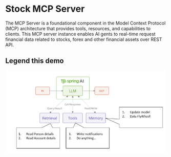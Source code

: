 # Stock MCP Server
The MCP Server is a foundational component in the Model Context Protocol (MCP) architecture that provides tools, resources, and capabilities to clients. 
This MCP server instance enables AI gents to real-time request financial data related to stocks, forex and other financial assets over REST API.  

## Legend this demo

<img title="Model Context Protocol legend" alt="Alt text" src="/images/mcp.png">